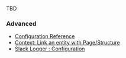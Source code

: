 TBD


### Advanced
- [Configuration Reference][1]
- [Context: Link an entity with Page/Structure][2]
- [Slack Logger : Configuration][3]

[1]:  Resources/doc/configuration_reference.md
[2]:  Resources/doc/structure_context.md
[3]:  Resources/doc/logger_service.md